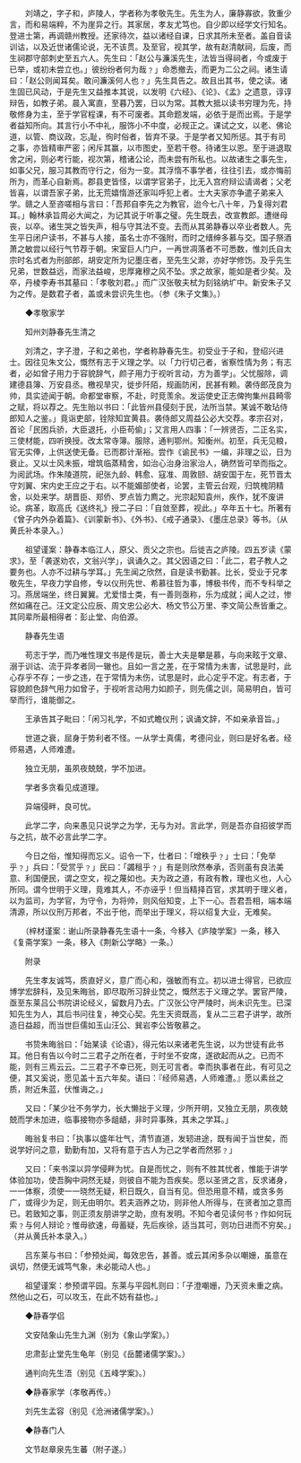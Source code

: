 <!-- { "loadSidebar": true } -->
　　刘靖之，字子和，庐陵人，学者称为孝敬先生。先生为人，廉静寡欲，敦重少言，而和易端粹，不为崖异之行。其家居，孝友尤笃也。自少即以经学文行知名。登进士第，再调赣州教授。还家待次，益以诸经自课，日求其所未至者。盖自音读训诂，以及近世诸儒论说，无不该贯。及至官，视其学，故有赵清献祠，后废，而生祠郡守部刺史至五六人。先生曰：「赵公与濂溪先生，法皆当得祠者，今或废于已举，或初未尝立也。」彼纷纷者何为哉﹖」命悉撤去，而更为二公之祠。诸生请曰：「赵公则闻耳矣。敢问濂溪何人也﹖」先生具告之。故且出其书，使之读。诸生固已风动，于是先生又益推本其说，以发明《六经》、《论》、《孟》之遗意，谆谆辩告，如教子弟。晨入寓直，至暮乃罢，日以为常。其教大抵以读书穷理为先，持敬修身为主，至于学官程课，有不可废者。其命题发端，必依于是而出焉。于是学者益知所向。其言行小不中礼，服饰小不中度，必规正之。课试之文，以老、佛论道，以管、商议政，忘耻，徇时俗者，皆弃不录。于是学者又知所惩。其于有司之事，亦皆精审严密；闲斥其赢，以市图史，至若干卷。待诸生以恩。至于进退取舍之闲，则必考行能，视次第，稽诸公论，而未尝有所私也。以故诸生之事先生，如事父兄，服习其教而守行之，俗为一变。其浮惰不事学者，往往引去，或亦悔前所为，而革心自新焉。郡县吏皆怪，以谓学官弟子，比无入宫府辩讼请谒者；父老皆喜，以谓吾家子弟，比无荒嬉惰游还家叫呼犯上者。士大夫家亦争遣子弟来入学。赣之人至咨嗟相与言曰：「吾邦自李先之为教官，迨今七八十年，乃复得刘君耳。」翰林承旨周必大闻之，为记其说于听事之璧。先生既去，改宣教郎。遭继母丧，以卒。诸生哭之皆失声，相与守其法不变。去而从其弟静春以卒业者数人。先生平日闭户读书，不甚与人接，虽名士亦不强附，而时之缙绅多慕与交。国子祭酒萧之敏尝以经行气节荐于朝。宋室巨人门户，一再世凋落者不可悉数，惟刘氏自太宗时名式者为刑部郎，胡安定所为记墨庄者，至先生父滁，亦好学修饬。及乎先生兄弟，世数益远，而家法益峻，忠厚雍穆之风不坠。求之故家，能如是者少矣。及卒，丹棱李寿书其墓曰：「孝敬刘君。」而广汉张敬夫栻为刻铭纳圹中。新安朱子又为之传。是数君子者，盖或未尝识先生也。（参《朱子文集》。）

　　◆孝敬家学

　　知州刘静春先生清之

　　刘清之，字子澄，子和之弟也，学者称静春先生。初受业于子和，登绍兴进士。因往见朱文公，慨然有志于义理之学。以「力行切己者，省察性情为务；有志者，必如曾子用力于容貌辞气，颜子用力于视听言动，方为善学」。父忧服除，调建德县簿、万安县丞。檄视旱灾，徙步阡陌，规画防闲，民甚有赖。袭侍郎茂良为帅，具实迹闻于朝。命都堂审察，不赴，时竞羡余。发运使史正志俾拘集州县畸零之赋，将以荐之。先生贻以书曰：「此皆州县侵刻于民，法所当禁。某诚不敢玷侍郎知人之鉴。」竟诣吏部，铨除知宜黄县。袭侍郎又周益公必大交荐。孝宗召对，首论「民困兵骄，大臣退托，小臣苟偷」；又言用人四事：「一辨贤否，二正名实，三使材能，四听换授。改太常寺簿。服除，通判鄂州。知衡州。初至，兵无见粮，官无实俸，上供送使无备。已而郡计渐裕。尝作《谕民书》一编，非理之讼，日为衰止。又以士风未振，增筑临蒸精舍，如治心治身治家治人，确然皆可举而指之。为阅武场。作朱陵道院，祀张九龄、韩愈、寇准、周敦颐、胡安国于左，死节晋太守刘翼、宋内史王应之于右。以不能媚部使者，论罢，主管云台观，归筑槐阴精舍，以处来学。胡晋臣、郑侨、罗点皆力廌之。光宗起知袁州，疾作，犹不废讲论。病革，取高氏《送终礼》授二子曰：「自敛至葬，视此。」卒年五十七。所著有《曾子内外杂着篇》、《训蒙新书》、《外书》、《戒子通录》、《墨庄总录》等书。（从黄氏补本录入。）

　　祖望谨案：静春本临江人，原父、贡父之宗也。后徙吉之庐陵。四五岁读《蒙求》，至「袭遂劝农，文翁兴学」，讽诵久之。其父因语之曰：「此二，君子教人之要务也。人亦不过耕与学耳。」先生闻之欣然，自是读书勤甚。比长，受业于兄孝敬先生，早夜力学自修，专以仪刑先世、希慕往哲为事，博极书传，而不专科举之习。燕居端坐，终日翼翼。尤爱惜士类，有一善则亟称，乐为成就；闻人之过，惨然如痛在己。汪文定公应辰、周文忠公必大、杨文节公万里、李文简公焘皆重之。其同辈所最相得者：彭止堂、向伯源。

　　静春先生语

　　苟志于学，而乃唯性理文书是传是玩，善士大夫是攀是慕，与向来眩于文章、溺于训诂、流于异孝者同一辙也。且如一言之差，在于常情为未害，试思是时，此心存乎不存；一步之违，在于常情为未伤，试思是时，此心定乎不定。有志者，于容貌颜色辞气用力如曾子，于视听言动用力如颜子，则先儒之训，简易明白，皆可举而行，谁能御之。　

　　王承告其子毗曰：「闲习礼学，不如式瞻仪刑；讽诵文辞，不如亲承音旨。」

　　世道之衰，屈身于势利者不怪。一从学士真儒，考德问业，则曰是好名者。经师易遇，人师难遭。

　　独立无朋，虽夙夜兢兢，学不加进。

　　学者多贪看见成道理。

　　异端侵畔，良可忧。

　　此学二字，向来愚见只说学之为学，无与为对。言此学，则是吾亦自招彼学而与之抗，故不必言此学二字。

　　今日之俗，惟知得而忘义。诏令一下，仕者曰：「增秩乎﹖」士曰：「免举乎﹖」兵曰：「受赏乎﹖」民曰：「蠲租乎﹖」有是则欣然奉承，否则虽有良法美意、利国便民，谓之空文，视之蔑如也。夫为政之道，有政有教，理也义也，人心所同。谓今世明于义理，竟难其人，不亦诬乎！但当精择百官，求其明于理义者，以为监司，为学官，为守令，为将帅，则风俗知变，上下一心。吾君吾相，端本端清源，所以仪刑万邦者，不出于他，而举出于理义，将以绍复大业，无难矣。

　　（梓材谨案：谢山所录静春先生语十一条，今移入《庐陵学案》一条，移入《复斋学案》一条，移入《荆新公学略》一条。）

　　附录

　　先生孝友诚笃，质直好义，意广而心和，强敏而有立。初以进士得官，已欲应博学宏辞科，及见朱晦翁，即尽取所习辞业焚之，慨然志于义理之学。罢官严陵，亟至东莱吕公书院讲论经义，留数月乃去。广汉张公守严陵时，尚未识先生。已深知先生为人，其后书问往复，神交心契。先生天资既高，复从二三君子讲学，故所造日益超，而当世巨儒如玉山汪公、巽岩李公皆敬慕之。

　　书贽朱晦翁曰：「始某读《论语》，得元佑以来诸老先生说，以为世徒有此书耳。他日有告以今时二三君子之所在者，于时坐不安席，遂欲起而从之。已而不能，则有三焉云云。二三君子不幸已死，则无可言者。幸而执事者在此，有可见之便，其又奚说，愿见盖十五六年矣。语曰：『经师易遇，人师难遭。』愿以素丝之质，附近朱蓝，伏惟诲之。」

　　又曰：「某少壮不务学力，长大懒拙于义理，少所开明，又独立无朋，夙夜兢兢而学未加进，临事接物亦多龃龉，非时异事殊，其未之学耳。」

　　晦翁复书曰：「执事以盛年壮气，清节直道，发轫进途，既有闻于当世矣，而说学好问之意，勤勤有加，又将有意于古人为己之学者而然邪﹖」

　　又曰：「来书深以异学侵畔为忧。自是而忧之，则有不胜其忧者，惟能于讲学体验加功，使吾胸中洞然无疑，则彼自不能为吾疾矣。愿以圣贤之言，反求诸身，一一体察，须使一一晓然无疑，积日既久，自当有见。但恐用意不精，或贪多务广，或得少为足，则无由明尔。若夫涵养之功，则非他人所得与，在贤者加之意而已。若致知之事，则正须友朋讲学之助，庶有发明。不知今者见读何书﹖作如何玩索﹖与何人辩论﹖惟毋欲速，毋蓄疑，先后疾徐，适当其可，则功日进而不穷矣。」（并从黄氏补本录入。）

　　吕东莱与书曰：「参预处闻，每效忠告，甚善。或云其闲多杂以嘲姗，虽意在讽切，然便无诚笃气象，未必能动人也。」

　　祖望谨案：参预谓平园。东莱与平园札则曰：「子澄嘲姗，乃天资未重之病。然他山之石，可以攻玉，在此不妨有益也。」

　　◆静春学侣

　　文安陆象山先生九渊（别为《象山学案》。）

　　忠肃彭止堂先生龟年（别见《岳麓诸儒学案》。）

　　通判向先生浯（别见《五峰学案》。）

　　◆静春家学（孝敬再传。）

　　刘先生孟容（别见《沧洲诸儒学案》。）

　　◆静春门人

　　文节赵章泉先生蕃（附子遂。）

